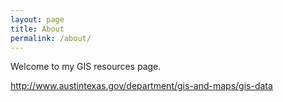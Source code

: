 ```yaml
---
layout: page
title: About
permalink: /about/
---
```


Welcome to my GIS resources page.

http://www.austintexas.gov/department/gis-and-maps/gis-data
